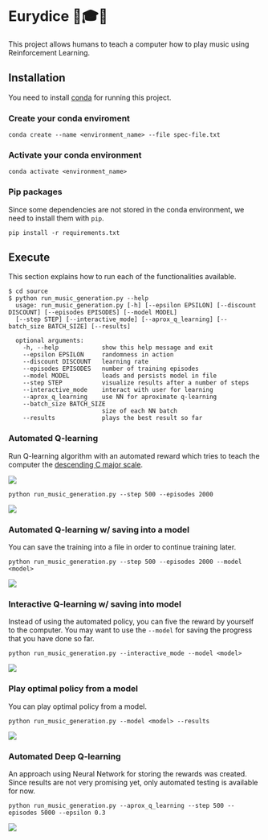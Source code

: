 # Eurydice 🤖🎓🎵

This project allows humans to teach a computer how to play music using Reinforcement Learning.

## Installation

You need to install [conda](https://docs.conda.io/projects/conda/en/latest/user-guide/install/) for running this project.

### Create your conda enviroment

`conda create --name <environment_name> --file spec-file.txt`

<!-- 
File generated with:
conda list --explicit > spec-file.txt
 -->

### Activate your conda environment

`conda activate <environment_name>`

### Pip packages

Since some dependencies are not stored in the conda environment, we need to install them with `pip`.

`pip install -r requirements.txt`

<!-- 
File generated with:
pip freeze > requirements.txt
 -->

## Execute

This section explains how to run each of the functionalities available.

```
$ cd source
$ python run_music_generation.py --help
  usage: run_music_generation.py [-h] [--epsilon EPSILON] [--discount DISCOUNT] [--episodes EPISODES] [--model MODEL]
  [--step STEP] [--interactive_mode] [--aprox_q_learning] [--batch_size BATCH_SIZE] [--results]

  optional arguments:
    -h, --help            show this help message and exit
    --epsilon EPSILON     randomness in action
    --discount DISCOUNT   learning rate
    --episodes EPISODES   number of training episodes
    --model MODEL         loads and persists model in file
    --step STEP           visualize results after a number of steps
    --interactive_mode    interact with user for learning
    --aprox_q_learning    use NN for aproximate q-learning
    --batch_size BATCH_SIZE
                          size of each NN batch
    --results             plays the best result so far
```

### Automated Q-learning

Run Q-learning algorithm with an automated reward which tries to teach the computer the [descending C major scale](https://www.allaboutmusictheory.com/major-scale/c-major-scale/).

![](https://www.mymusictheory.com/images/stories/grade2/5/c-desc.jpg)

`python run_music_generation.py --step 500 --episodes 2000`

![](./docs/examples/qlearningauto.gif)

### Automated Q-learning w/ saving into a model

You can save the training into a file in order to continue training later.

`python run_music_generation.py --step 500 --episodes 2000 --model <model>`

![](./docs/examples/qlearningautomodel.gif)

### Interactive Q-learning w/ saving into model

Instead of using the automated policy, you can five the reward by yourself to the computer. You may want to use the `--model` for saving the progress that you have done so far.

`python run_music_generation.py --interactive_mode --model <model>`

![](./docs/examples/qlearninginteractivemodel.gif)

### Play optimal policy from a model

You can play optimal policy from a model.

`python run_music_generation.py --model <model> --results`

![](./docs/examples/qlearningmodelresults.gif)

### Automated Deep Q-learning

An approach using Neural Network for storing the rewards was created. Since results are not very promising yet, only automated testing is available for now.

`python run_music_generation.py --aprox_q_learning --step 500 --episodes 5000 --epsilon 0.3`

![](./docs/examples/deeplearningauto.gif)
